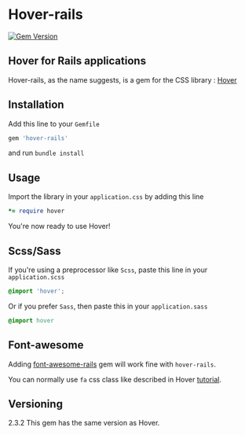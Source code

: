 # Hover-rails

[![Gem Version](https://badge.fury.io/rb/hover-rails.svg)](http://badge.fury.io/rb/hover-rails)

## Hover for Rails applications

Hover-rails, as the name suggests, is a gem for the CSS library : [Hover](https://github.com/IanLunn/Hover)

## Installation

Add this line to your `Gemfile`

```ruby
gem 'hover-rails'
```

and run `bundle install`

## Usage

Import the library in your `application.css` by adding this line

```ruby
*= require hover
```

You're now ready to use Hover!

## Scss/Sass

If you're using a preprocessor like `Scss`, paste this line in your `application.scss`

```scss
@import 'hover';
```

Or if you prefer `Sass`, then paste this in your `application.sass`

```sass
@import hover
```

## Font-awesome

Adding [font-awesome-rails](https://github.com/bokmann/font-awesome-rails) gem will work fine with `hover-rails`.

You can normally use `fa` css class like described in Hover [tutorial](https://github.com/IanLunn/Hover/#using-icon-effects).

## Versioning

2.3.2
This gem has the same version as Hover.

